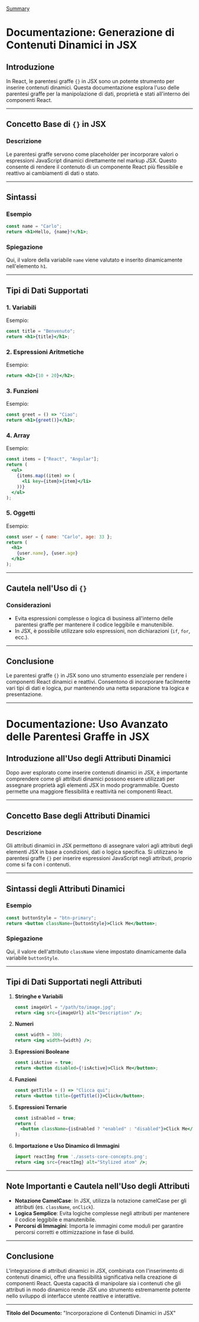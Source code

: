 [Summary](../Summary.md)

# Documentazione: Generazione di Contenuti Dinamici in JSX

## Introduzione

In React, le parentesi graffe `{}` in JSX sono un potente strumento per inserire contenuti dinamici. Questa documentazione esplora l'uso delle parentesi graffe per la manipolazione di dati, proprietà e stati all'interno dei componenti React.

---

## Concetto Base di `{}` in JSX

### Descrizione

Le parentesi graffe servono come placeholder per incorporare valori o espressioni JavaScript dinamici direttamente nel markup JSX. Questo consente di rendere il contenuto di un componente React più flessibile e reattivo ai cambiamenti di dati o stato.

---

## Sintassi

### Esempio

```jsx
const name = "Carlo";
return <h1>Hello, {name}!</h1>;
```

### Spiegazione

Qui, il valore della variabile `name` viene valutato e inserito dinamicamente nell'elemento `h1`.

---

## Tipi di Dati Supportati

### 1. Variabili

Esempio:

```jsx
const title = "Benvenuto";
return <h1>{title}</h1>;
```

### 2. Espressioni Aritmetiche

Esempio:

```jsx
return <h2>{10 + 20}</h2>;
```

### 3. Funzioni

Esempio:

```jsx
const greet = () => "Ciao";
return <h1>{greet()}</h1>;
```

### 4. Array

Esempio:

```jsx
const items = ["React", "Angular"];
return (
  <ul>
    {items.map((item) => (
      <li key={item}>{item}</li>
    ))}
  </ul>
);
```

### 5. Oggetti

Esempio:

```jsx
const user = { name: "Carlo", age: 33 };
return (
  <h1>
    {user.name}, {user.age}
  </h1>
);
```

---

## Cautela nell'Uso di `{}`

### Considerazioni

- Evita espressioni complesse o logica di business all'interno delle parentesi graffe per mantenere il codice leggibile e manutenibile.
- In JSX, è possibile utilizzare solo espressioni, non dichiarazioni (`if`, `for`, ecc.).

---

## Conclusione

Le parentesi graffe `{}` in JSX sono uno strumento essenziale per rendere i componenti React dinamici e reattivi. Consentono di incorporare facilmente vari tipi di dati e logica, pur mantenendo una netta separazione tra logica e presentazione.

---

# Documentazione: Uso Avanzato delle Parentesi Graffe in JSX

## Introduzione all'Uso degli Attributi Dinamici

Dopo aver esplorato come inserire contenuti dinamici in JSX, è importante comprendere come gli attributi dinamici possono essere utilizzati per assegnare proprietà agli elementi JSX in modo programmabile. Questo permette una maggiore flessibilità e reattività nei componenti React.

---

## Concetto Base degli Attributi Dinamici

### Descrizione
Gli attributi dinamici in JSX permettono di assegnare valori agli attributi degli elementi JSX in base a condizioni, dati o logica specifica. Si utilizzano le parentesi graffe `{}` per inserire espressioni JavaScript negli attributi, proprio come si fa con i contenuti.

---

## Sintassi degli Attributi Dinamici

### Esempio
```jsx
const buttonStyle = "btn-primary";
return <button className={buttonStyle}>Click Me</button>;
```

### Spiegazione
Qui, il valore dell'attributo `className` viene impostato dinamicamente dalla variabile `buttonStyle`.

---

## Tipi di Dati Supportati negli Attributi

1. **Stringhe e Variabili**
   ```jsx
   const imageUrl = "/path/to/image.jpg";
   return <img src={imageUrl} alt="Description" />;
   ```

2. **Numeri**
   ```jsx
   const width = 300;
   return <img width={width} />;
   ```

3. **Espressioni Booleane**
   ```jsx
   const isActive = true;
   return <button disabled={!isActive}>Click Me</button>;
   ```

4. **Funzioni**
   ```jsx
   const getTitle = () => "Clicca qui";
   return <button title={getTitle()}>Click</button>;
   ```

5. **Espressioni Ternarie**
   ```jsx
   const isEnabled = true;
   return (
     <button className={isEnabled ? "enabled" : "disabled"}>Click Me</button>
   );
   ```

6. **Importazione e Uso Dinamico di Immagini**
   ```jsx
   import reactImg from './assets-core-concepts.png';
   return <img src={reactImg} alt="Stylized atom" />;
   ```

---

## Note Importanti e Cautela nell'Uso degli Attributi

- **Notazione CamelCase**: In JSX, utilizza la notazione camelCase per gli attributi (es. `className`, `onClick`).
- **Logica Semplice**: Evita logiche complesse negli attributi per mantenere il codice leggibile e manutenibile.
- **Percorsi di Immagini**: Importa le immagini come moduli per garantire percorsi corretti e ottimizzazione in fase di build.

---

## Conclusione
L'integrazione di attributi dinamici in JSX, combinata con l'inserimento di contenuti dinamici, offre una flessibilità significativa nella creazione di componenti React. Questa capacità di manipolare sia i contenuti che gli attributi in modo dinamico rende JSX uno strumento estremamente potente nello sviluppo di interfacce utente reattive e interattive.

---

**Titolo del Documento:** "Incorporazione di Contenuti Dinamici in JSX"
